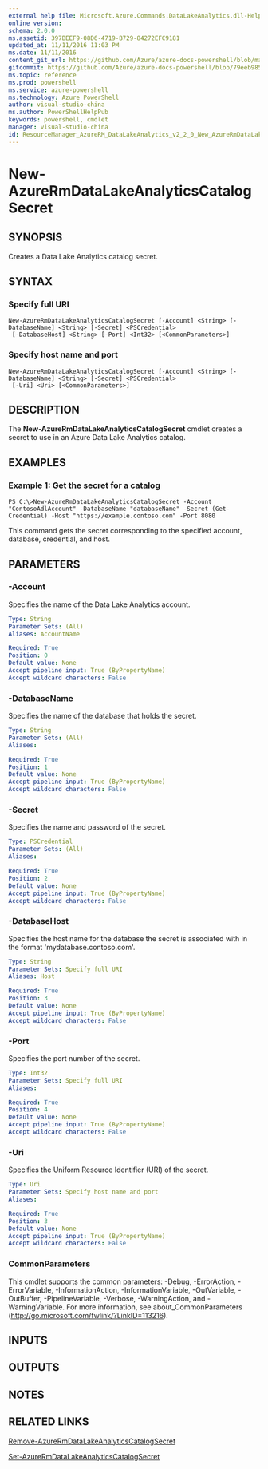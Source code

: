 ```yaml
---
external help file: Microsoft.Azure.Commands.DataLakeAnalytics.dll-Help.xml
online version: 
schema: 2.0.0
ms.assetid: 397BEEF9-08D6-4719-B729-84272EFC9181
updated_at: 11/11/2016 11:03 PM
ms.date: 11/11/2016
content_git_url: https://github.com/Azure/azure-docs-powershell/blob/master/azureps-cmdlets-docs/ResourceManager/AzureRM.DataLakeAnalytics/v2.2.0/New-AzureRmDataLakeAnalyticsCatalogSecret.md
gitcommit: https://github.com/Azure/azure-docs-powershell/blob/79eeb985ea480979357fb4695832a0c3d29a48bf/azureps-cmdlets-docs/ResourceManager/AzureRM.DataLakeAnalytics/v2.2.0/New-AzureRmDataLakeAnalyticsCatalogSecret.md
ms.topic: reference
ms.prod: powershell
ms.service: azure-powershell
ms.technology: Azure PowerShell
author: visual-studio-china
ms.author: PowerShellHelpPub
keywords: powershell, cmdlet
manager: visual-studio-china
id: ResourceManager_AzureRM_DataLakeAnalytics_v2_2_0_New_AzureRmDataLakeAnalyticsCatalogSecret_md
---
```


# New-AzureRmDataLakeAnalyticsCatalogSecret

## SYNOPSIS
Creates a Data Lake Analytics catalog secret.

## SYNTAX

### Specify full URI
```
New-AzureRmDataLakeAnalyticsCatalogSecret [-Account] <String> [-DatabaseName] <String> [-Secret] <PSCredential>
 [-DatabaseHost] <String> [-Port] <Int32> [<CommonParameters>]
```

### Specify host name and port
```
New-AzureRmDataLakeAnalyticsCatalogSecret [-Account] <String> [-DatabaseName] <String> [-Secret] <PSCredential>
 [-Uri] <Uri> [<CommonParameters>]
```

## DESCRIPTION
The **New-AzureRmDataLakeAnalyticsCatalogSecret** cmdlet creates a secret to use in an Azure Data Lake Analytics catalog.

## EXAMPLES

### Example 1: Get the secret for a catalog
```
PS C:\>New-AzureRmDataLakeAnalyticsCatalogSecret -Account "ContosoAdlAccount" -DatabaseName "databaseName" -Secret (Get-Credential) -Host "https://example.contoso.com" -Port 8080
```

This command gets the secret corresponding to the specified account, database, credential, and host.

## PARAMETERS

### -Account
Specifies the name of the Data Lake Analytics account.

```yaml
Type: String
Parameter Sets: (All)
Aliases: AccountName

Required: True
Position: 0
Default value: None
Accept pipeline input: True (ByPropertyName)
Accept wildcard characters: False
```

### -DatabaseName
Specifies the name of the database that holds the secret.

```yaml
Type: String
Parameter Sets: (All)
Aliases: 

Required: True
Position: 1
Default value: None
Accept pipeline input: True (ByPropertyName)
Accept wildcard characters: False
```

### -Secret
Specifies the name and password of the secret.

```yaml
Type: PSCredential
Parameter Sets: (All)
Aliases: 

Required: True
Position: 2
Default value: None
Accept pipeline input: True (ByPropertyName)
Accept wildcard characters: False
```

### -DatabaseHost
Specifies the host name for the database the secret is associated with in the format 'mydatabase.contoso.com'.

```yaml
Type: String
Parameter Sets: Specify full URI
Aliases: Host

Required: True
Position: 3
Default value: None
Accept pipeline input: True (ByPropertyName)
Accept wildcard characters: False
```

### -Port
Specifies the port number of the secret.

```yaml
Type: Int32
Parameter Sets: Specify full URI
Aliases: 

Required: True
Position: 4
Default value: None
Accept pipeline input: True (ByPropertyName)
Accept wildcard characters: False
```

### -Uri
Specifies the Uniform Resource Identifier (URI) of the secret.

```yaml
Type: Uri
Parameter Sets: Specify host name and port
Aliases: 

Required: True
Position: 3
Default value: None
Accept pipeline input: True (ByPropertyName)
Accept wildcard characters: False
```

### CommonParameters
This cmdlet supports the common parameters: -Debug, -ErrorAction, -ErrorVariable, -InformationAction, -InformationVariable, -OutVariable, -OutBuffer, -PipelineVariable, -Verbose, -WarningAction, and -WarningVariable. For more information, see about_CommonParameters (http://go.microsoft.com/fwlink/?LinkID=113216).

## INPUTS

## OUTPUTS

## NOTES

## RELATED LINKS

[Remove-AzureRmDataLakeAnalyticsCatalogSecret](xref:ResourceManager/AzureRM.DataLakeAnalytics/v2.2.0/Remove-AzureRmDataLakeAnalyticsCatalogSecret.md)

[Set-AzureRmDataLakeAnalyticsCatalogSecret](xref:ResourceManager/AzureRM.DataLakeAnalytics/v2.2.0/Set-AzureRmDataLakeAnalyticsCatalogSecret.md)


